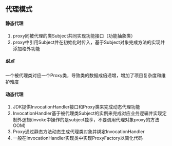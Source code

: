 ## 代理模式
#### 静态代理
1. proxy同被代理的类Subject共同实现功能接口（功能抽象类）
2. proxy中引用Subject并在初始化时传入，基于Subject对象完成方法的实现并添加格外功能
##### 缺点
一个被代理类对应一个Proxy类，导致类的数据成倍递增，增加了项目复杂度和维护难度
#### 动态代理
1. JDK提供InvocationHandler接口和Proxy类来完成动态代理功能
2. InvocationHandler基于被代理类Subject的实例来完成对应业务逻辑并实现定制外逻辑(invoke中操作的是subject独享，不要调用代理对象proxy的方法OOM)
3. Proxy通过静态方法动态生成代理类对象并绑定InvocationHandler
4. 一般在InvocationHandler实现类中实现ProxyFactory以简化代码